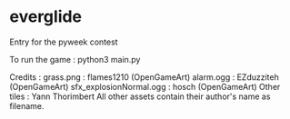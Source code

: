 # everglide
Entry for the pyweek contest

To run the game : python3 main.py

Credits :
	grass.png : flames1210 (OpenGameArt)
	alarm.ogg : EZduzziteh (OpenGameArt)
	sfx_explosionNormal.ogg : hosch (OpenGameArt)
	Other tiles : Yann Thorimbert
	All other assets contain their author's name as filename.

